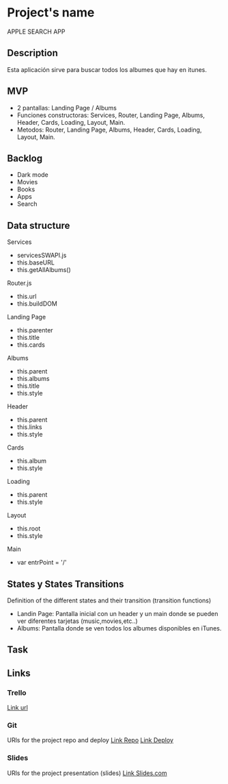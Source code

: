 
# Project's name
APPLE SEARCH APP

## Description
Esta aplicación sirve para buscar todos los albumes que hay en itunes.


## MVP 
- 2 pantallas: Landing Page / Albums
- Funciones constructoras: Services, Router, Landing Page, Albums, Header, Cards, Loading, Layout, Main.
- Metodos: Router, Landing Page, Albums, Header, Cards, Loading, Layout, Main.



## Backlog
- Dark mode
- Movies
- Books
- Apps
- Search


## Data structure
Services
  - servicesSWAPI.js
  - this.baseURL
  - this.getAllAlbums()

  Router.js
  - this.url
  - this.buildDOM

  Landing Page
  - this.parenter
  - this.title
  - this.cards

 Albums
  - this.parent
  - this.albums
  - this.title
  - this.style

  Header
  - this.parent
  - this.links
  - this.style

Cards
  - this.album
  - this.style

Loading
  - this.parent
  - this.style

Layout
  - this.root
  - this.style

Main
  - var entrPoint = '/'



## States y States Transitions
Definition of the different states and their transition (transition functions)

- Landin Page: Pantalla inicial con un header y un main donde se pueden ver diferentes tarjetas (music,movies,etc..)
- Albums: Pantalla donde se ven todos los albumes disponibles en iTunes.


## Task


## Links


### Trello
[Link url](https://trello.com/b/znxRw371/music-app)


### Git
URls for the project repo and deploy
[Link Repo](https://github.com/EdgarCastrillo/apple-search-app)
[Link Deploy]()


### Slides
URls for the project presentation (slides)
[Link Slides.com](http://slides.com)